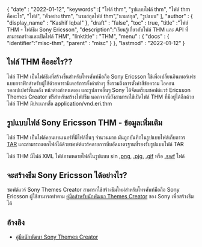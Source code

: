 {
  "date" : "2022-01-12",
  "keywords" :[ "ไฟล์ thm", "รูปแบบไฟล์ thm", "ไฟล์ thm คืออะไร", "ไฟล์", "ตัวอย่าง thm", "นามสกุลไฟล์ thm","นามสกุล", "รูปแบบ" ],
  "author" : {
    "display_name" : "Kashif Iqbal"
},
  "draft" : "false",
  "toc" : true,
  "title" :"ไฟล์ THM - ไฟล์ธีม Sony Ericsson",
  "description":"เรียนรู้เกี่ยวกับไฟล์ THM และ API ที่สามารถสร้างและเปิดไฟล์ THM",
  "linktitle" : "THM",
  "menu" : {
    "docs" : {
      "identifier":"misc-thm",
      "parent" : "misc"
}
},
  "lastmod" : "2022-01-12"
}

## ไฟล์ THM คืออะไร??

ไฟล์ THM เป็นไฟล์ธีมที่สร้างขึ้นสำหรับโทรศัพท์มือถือ Sony Ericsson ใช้เพื่อเปลี่ยนอินเทอร์เฟซแบบกราฟิกสำหรับผู้ใช้ด้วยพารามิเตอร์การตั้งค่าต่างๆ ซึ่งรวมถึงการตั้งค่าสีข้อความ ไอคอน วอลเปเปอร์พื้นหลัง หน้าต่างกำหนดเอง และรูปภาพอื่นๆ Sony ได้จัดเตรียมซอฟต์แวร์ Ericsson Themes Creator ฟรีสำหรับสร้างไฟล์ธีม นอกจากนี้ยังสามารถใช้เปิดไฟล์ THM ที่มีอยู่ได้อีกด้วย ไฟล์ THM มีประเภทสื่อ application/vnd.eri.thm

## รูปแบบไฟล์ Sony Ericsson THM - ข้อมูลเพิ่มเติม

ไฟล์ THM เป็นไฟล์คอนเทนเนอร์ที่มีไฟล์อื่นๆ จำนวนมาก มันถูกบันทึกในรูปแบบไฟล์เก็บถาวร [TAR](/th/compression/tar/) และสามารถแตกไฟล์ได้ด้วยซอฟต์แวร์คลายการบีบอัดมาตรฐานที่รองรับรูปแบบไฟล์ TAR

ไฟล์ THM มีไฟล์ XML ไฟล์ภาพหลายไฟล์ในรูปแบบ sin [.png](/th/image/png/), [.pjg](/th/image/jpeg/), [.gif](/th/image/gif/) หรือ [.swf](/th/page-description-language/swf/) ไฟล์

## จะสร้างธีม Sony Ericsson ได้อย่างไร?

ซอฟต์แวร์ Sony Themes Creator สามารถใช้สร้างธีมใหม่สำหรับโทรศัพท์มือถือ Sony Ericsson ผู้ใช้สามารถทำตาม [คู่มือสำหรับนักพัฒนา Themes Creator](https://developer.sony.com/theme-creator/get-started) ของ Sony เพื่อสร้างธีมได้

## อ้างอิง

* [คู่มือนักพัฒนา Sony Themes Creator](https://developer.sony.com/theme-creator/get-started)

